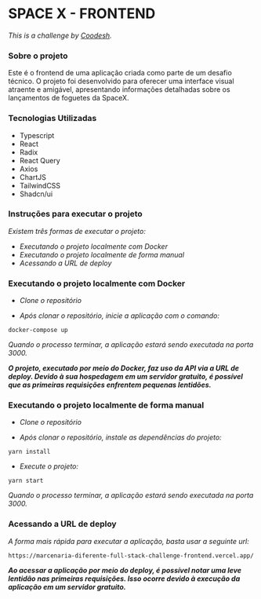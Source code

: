 # SPACE X - FRONTEND

_This is a challenge by [Coodesh](https://coodesh.com/)._


### Sobre o projeto
Este é o frontend de uma aplicação criada como parte de um desafio técnico. O projeto foi desenvolvido para oferecer uma interface visual atraente e amigável, apresentando informações detalhadas sobre os lançamentos de foguetes da SpaceX.


### Tecnologias Utilizadas
* Typescript
* React
* Radix
* React Query
* Axios
* ChartJS
* TailwindCSS
* Shadcn/ui


### Instruções para executar o projeto

_Existem três formas de executar o projeto:_

-   _Executando o projeto localmente com Docker_
-   _Executando o projeto localmente de forma manual_
-   _Acessando a URL de deploy_

### Executando o projeto localmente com Docker
- _Clone o repositório_

- _Após clonar o repositório, inicie a aplicação com o comando:_

```
docker-compose up
```
_Quando o processo terminar, a aplicação estará sendo executada na porta 3000._

**_O projeto, executado por meio do Docker, faz uso da API via a URL de deploy. Devido à sua hospedagem em um servidor gratuito, é possível que as primeiras requisições enfrentem pequenas lentidões._**

### Executando o projeto localmente de forma manual
-  _Clone o repositório_

- _Após clonar o repositório, instale as dependências do projeto:_

```
yarn install
```

- _Execute o projeto:_

```
yarn start
```

_Quando o processo terminar, a aplicação estará sendo executada na porta 3000._


### Acessando a URL de deploy

_A forma mais rápida para executar a aplicação, basta usar a seguinte url:_

```
https://marcenaria-diferente-full-stack-challenge-frontend.vercel.app/
```
**_Ao acessar a aplicação por meio do deploy, é possível notar uma leve lentidão nas primeiras requisições. Isso ocorre devido à execução da aplicação em um servidor gratuito._**

